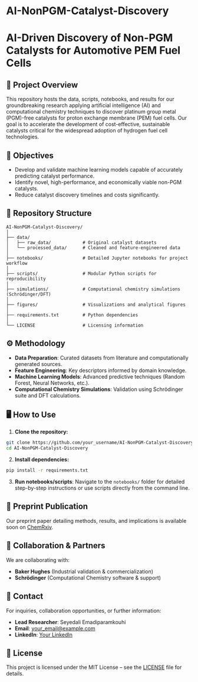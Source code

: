 # AI-NonPGM-Catalyst-Discovery
# AI-Driven Discovery of Non-PGM Catalysts for Automotive PEM Fuel Cells

## 🚀 Project Overview
This repository hosts the data, scripts, notebooks, and results for our groundbreaking research applying artificial intelligence (AI) and computational chemistry techniques to discover platinum group metal (PGM)-free catalysts for proton exchange membrane (PEM) fuel cells. Our goal is to accelerate the development of cost-effective, sustainable catalysts critical for the widespread adoption of hydrogen fuel cell technologies.

## 📌 Objectives
- Develop and validate machine learning models capable of accurately predicting catalyst performance.
- Identify novel, high-performance, and economically viable non-PGM catalysts.
- Reduce catalyst discovery timelines and costs significantly.

## 📂 Repository Structure
```
AI-NonPGM-Catalyst-Discovery/
│
├── data/
│   ├── raw_data/            # Original catalyst datasets
│   └── processed_data/      # Cleaned and feature-engineered data
│
├── notebooks/               # Detailed Jupyter notebooks for project workflow
│
├── scripts/                 # Modular Python scripts for reproducibility
│
├── simulations/             # Computational chemistry simulations (Schrödinger/DFT)
│
├── figures/                 # Visualizations and analytical figures
│
├── requirements.txt         # Python dependencies
│
└── LICENSE                  # Licensing information
```

## ⚙️ Methodology
- **Data Preparation**: Curated datasets from literature and computationally generated sources.
- **Feature Engineering**: Key descriptors informed by domain knowledge.
- **Machine Learning Models**: Advanced predictive techniques (Random Forest, Neural Networks, etc.).
- **Computational Chemistry Simulations**: Validation using Schrödinger suite and DFT calculations.

## 🖥️ How to Use
1. **Clone the repository:**
```bash
git clone https://github.com/your_username/AI-NonPGM-Catalyst-Discovery.git
cd AI-NonPGM-Catalyst-Discovery
```

2. **Install dependencies:**
```bash
pip install -r requirements.txt
```

3. **Run notebooks/scripts**:
Navigate to the `notebooks/` folder for detailed step-by-step instructions or use scripts directly from the command line.

## 📜 Preprint Publication
Our preprint paper detailing methods, results, and implications is available soon on [ChemRxiv](https://chemrxiv.org).

## 🤝 Collaboration & Partners
We are collaborating with:
- **Baker Hughes** (Industrial validation & commercialization)
- **Schrödinger** (Computational Chemistry software & support)

## 📧 Contact
For inquiries, collaboration opportunities, or further information:
- **Lead Researcher**: Seyedali Emadiparamkouhi
- **Email**: your_email@example.com
- **LinkedIn**: [Your LinkedIn](https://linkedin.com/in/yourprofile)

## 📄 License
This project is licensed under the MIT License – see the [LICENSE](LICENSE) file for details.

